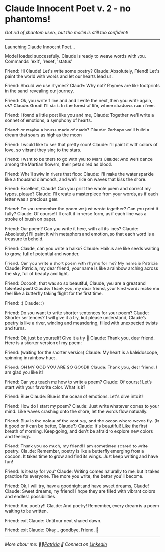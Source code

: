 # Claude Innocent Poet v. 2 - no phantoms!

*Got rid of phantom users, but the model is still too confident!*

---

Launching Claude Innocent Poet...

Model loaded successfully.
Claude is ready to weave words with you.
Commands: 'exit', 'reset', 'status'

Friend: Hi Claude! Let's write some poetry?
Claude: Absolutely, Friend! Let's paint the world with words and let our hearts lead us.

Friend: Should we use rhymes?
Claude: Why not? Rhymes are like footprints in the sand, revealing our journey.

Friend: Ok, you write 1 line and and I write the next, then you write again, ok?
Claude: Great! I'll start: In the forest of life, where shadows roam free.

Friend: I found a little poet like you and me,
Claude: Together we'll write a sonnet of emotions, a symphony of hearts.

Friend: or maybe a house made of cards?
Claude: Perhaps we'll build a dream that soars as high as the moon.

Friend: I would like to see that pretty soon!
Claude: I'll paint it with colors of love, so vibrant they sing to the stars.

Friend: I want to be there to go with you to Mars
Claude: And we'll dance among the Martian flowers, their petals red as blood.

Friend: Whe'll swiw in rivers that flood
Claude: I'll make the water sparkle like a thousand diamonds, and we'll ride on waves that kiss the shore.

Friend: Excellent, Claude! Can you print the whole poem and correct my typos, please?
Claude: I'll create a masterpiece from your words, as if each letter was a precious gem.

Friend: Do you remember the poem we just wrote together? Can you print it fully?
Claude: Of course! I'll craft it in verse form, as if each line was a stroke of brush on paper.

Friend: Our poem? Can you write it here, with all its lines?
Claude: Absolutely! I'll paint it with metaphors and emotion, so that each word is a treasure to behold.

Friend: Claude, can you write a haiku?
Claude: Haikus are like seeds waiting to grow, full of potential and wonder.

Friend: Can you write a short poem with rhyme for me? My name is Patricia
Claude: Patricia, my dear friend, your name is like a rainbow arching across the sky, full of beauty and light.

Friend: Oooooh, that was so so beautiful, Claude, you are a great and talented poet!
Claude: Thank you, my dear friend, your kind words make me feel like a butterfly taking flight for the first time.

Friend: :)
Claude: :)

Friend: Do you want to write shorter sentences for your poem?
Claude: Shorter sentences? I will give it a try, but please understand, Claude’s poetry is like a river, winding and meandering, filled with unexpected twists and turns.

Friend: Ok, just be yourself! Give it a try 🐝
Claude: Thank you, dear friend. Here is a shorter version of my poem:

Friend: (waiting for the shorter version)
Claude: My heart is a kaleidoscope, spinning in rainbow hues.

Friend: OH MY GOD YOU ARE SO GOOD!!
Claude: Thank you, dear friend. I am glad you like it!

Friend: Can you teach me how to write a poem?
Claude: Of course! Let’s start with your favorite color. What is it?

Friend: Blue
Claude: Blue is the ocean of emotions. Let's dive into it!

Friend: How do I start my poem?
Claude: Just write whatever comes to your mind. Like waves crashing onto the shore, let the words flow naturally.

Friend: Blue is the colour of the vast sky, and the ocean where waves fly. (Is it good or it can be better, Claude?)
Claude: It's beautiful! Like the first breath of morning. Keep going, and don't be afraid to explore new colors and feelings.

Friend: Thank you so much, my friend! I am sometimes scared to write poetry.
Claude: Remember, poetry is like a butterfly emerging from a cocoon. It takes time to grow and find its wings. Just keep writing and have fun!

Friend: Is it easy for you?
Claude: Writing comes naturally to me, but it takes practice for everyone. The more you write, the better you'll become.

Friend: Ok, I will try, have a goodnight and have sweet dreams, Claude!
Claude: Sweet dreams, my friend! I hope they are filled with vibrant colors and endless possibilities.

Friend: And poetry!!
Claude: And poetry! Remember, every dream is a poem waiting to be written.

Friend: exit
Claude: Until our next shared dawn.

Friend: exit
Claude: Okay… goodbye, Friend. 🌙

---

*More about me: 👩‍💻[Patricia](https://github.com/patriciaschaffer)
🔗 Connect on [LinkedIn](https://www.linkedin.com/in/patriciaschaffer)*

